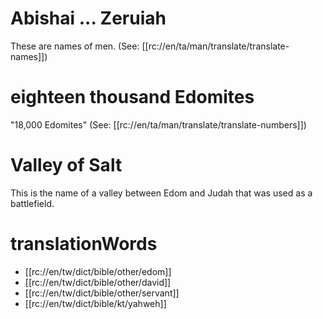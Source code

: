 # Abishai ... Zeruiah

These are names of men. (See: [[rc://en/ta/man/translate/translate-names]])

# eighteen thousand Edomites

"18,000 Edomites" (See: [[rc://en/ta/man/translate/translate-numbers]])

# Valley of Salt

This is the name of a valley between Edom and Judah that was used as a battlefield.

# translationWords

* [[rc://en/tw/dict/bible/other/edom]]
* [[rc://en/tw/dict/bible/other/david]]
* [[rc://en/tw/dict/bible/other/servant]]
* [[rc://en/tw/dict/bible/kt/yahweh]]